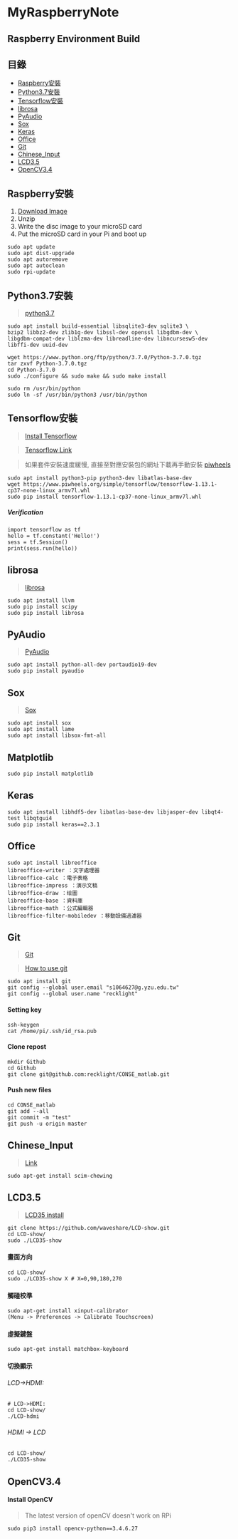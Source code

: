 # MyRaspberryNote
Raspberry Environment Build
------

目錄
------
* [Raspberry安裝](#Raspberry安裝)
* [Python3.7安裝](#Python3.7安裝)  
* [Tensorflow安裝](#Tensorflow安裝) 
* [librosa](#librosa) 
* [PyAudio](#PyAudio) 
* [Sox](#Sox) 
* [Keras](#Keras) 
* [Office](#Office) 
* [Git](#Git) 
* [Chinese_Input](#Chinese_Input) 
* [LCD3.5](#LCD3.5) 
* [OpenCV3.4](#OpenCV3.4) 

Raspberry安裝
------
1. [Download Image](https://www.raspberrypi.org/downloads/raspberry-pi-os/)
2. Unzip
3. Write the disc image to your microSD card
4. Put the microSD card in your Pi and boot up

```
sudo apt update
sudo apt dist-upgrade
sudo apt autoremove
sudo apt autoclean
sudo rpi-update
```

Python3.7安裝
------
> [python3.7](https://www.python.org/ftp/python/)
```
sudo apt install build-essential libsqlite3-dev sqlite3 \
bzip2 libbz2-dev zlib1g-dev libssl-dev openssl libgdbm-dev \
libgdbm-compat-dev liblzma-dev libreadline-dev libncursesw5-dev libffi-dev uuid-dev

wget https://www.python.org/ftp/python/3.7.0/Python-3.7.0.tgz
tar zxvf Python-3.7.0.tgz
cd Python-3.7.0
sudo ./configure && sudo make && sudo make install

sudo rm /usr/bin/python
sudo ln -sf /usr/bin/python3 /usr/bin/python
```

Tensorflow安裝
------
> [Install Tensorflow](https://blog.csdn.net/zqxdsy/article/details/102910840)

> [Tensorflow Link](tensorflow：https://www.piwheels.org/simple/tensorflow/)

> 如果套件安裝速度緩慢, 直接至對應安裝包的網址下載再手動安裝 [piwheels](https://www.piwheels.org/)

```
sudo apt install python3-pip python3-dev libatlas-base-dev
wget https://www.piwheels.org/simple/tensorflow/tensorflow-1.13.1-cp37-none-linux_armv7l.whl
sudo pip install tensorflow-1.13.1-cp37-none-linux_armv7l.whl
```
##### Verification
```
import tensorflow as tf
hello = tf.constant('Hello!')
sess = tf.Session()
print(sess.run(hello))
```

librosa
------
> [librosa](https://librosa.github.io/librosa/)
```
sudo apt install llvm
sudo pip install scipy
sudo pip install librosa
```

PyAudio
------
> [PyAudio](https://pypi.org/project/PyAudio/)
```
sudo apt install python-all-dev portaudio19-dev
sudo pip install pyaudio
```

Sox
------
> [Sox](http://sox.sourceforge.net/)
```
sudo apt install sox
sudo apt install lame
sudo apt install libsox-fmt-all
```

Matplotlib
------
```
sudo pip install matplotlib
```

Keras
------
```
sudo apt install libhdf5-dev libatlas-base-dev libjasper-dev libqt4-test libqtgui4
sudo pip install keras==2.3.1
```

Office
------
```
sudo apt install libreoffice
libreoffice-writer ：文字處理器
libreoffice-calc ：電子表格
libreoffice-impress ：演示文稿
libreoffice-draw ：绘圖
libreoffice-base ：資料庫
libreoffice-math ：公式編輯器
libreoffice-filter-mobiledev ：移動設備過濾器
```

Git
------
> [Git](https://blog.jaycetyle.com/2018/02/github-ssh/)

> [How to use git](https://blog.jaycetyle.com/2018/02/github-ssh/)
```
sudo apt install git
git config --global user.email "s1064627@g.yzu.edu.tw"
git config --global user.name "recklight"
```
#### Setting key
```
ssh-keygen
cat /home/pi/.ssh/id_rsa.pub
```
#### Clone repost
```
mkdir Github
cd Github
git clone git@github.com:recklight/CONSE_matlab.git
```
#### Push new files
```
cd CONSE_matlab
git add --all
git commit -m "test"
git push -u origin master
```




Chinese_Input
------
> [Link](https://hugheschung.blogspot.com/2019/01/raspberry-pi_24.html)
```
sudo apt-get install scim-chewing
```

LCD3.5
------
> [LCD35 install](http://www.waveshare.net/wiki/3.5inch_RPi_LCD_(A)#.E8.AE.BE.E7.BD.AE.E6.98.BE.E7.A4.BA.E6.96.B9.E5.90.91)
```
git clone https://github.com/waveshare/LCD-show.git
cd LCD-show/
sudo ./LCD35-show
```
#### 畫面方向
```
cd LCD-show/
sudo ./LCD35-show X # X=0,90,180,270
```
#### 觸碰校準
```
sudo apt-get install xinput-calibrator
(Menu -> Preferences -> Calibrate Touchscreen)
```
#### 虛擬鍵盤
```
sudo apt-get install matchbox-keyboard
```
#### 切換顯示
###### LCD->HDMI: 
```
# LCD->HDMI: 
cd LCD-show/
./LCD-hdmi
```
###### HDMI -> LCD
```
cd LCD-show/
./LCD35-show
```

OpenCV3.4
------
#### Install OpenCV
>The latest version of openCV doesn't work on RPi
```
sudo pip3 install opencv-python==3.4.6.27
```
